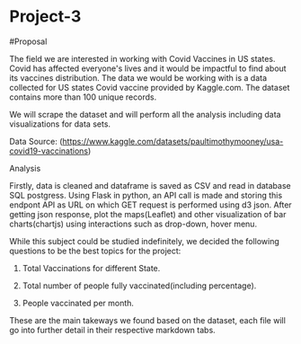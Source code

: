 # Project-3

#Proposal

The field we are interested in working with Covid Vaccines in US states. Covid has affected everyone's lives and it would be impactful to find about its vaccines distribution. The data we would be working with is a data collected for US states Covid vaccine provided by Kaggle.com. The dataset contains more than 100 unique records.

We will scrape the dataset and will perform all the analysis including data visualizations for data sets. 

Data Source: (https://www.kaggle.com/datasets/paultimothymooney/usa-covid19-vaccinations)

Analysis

Firstly, data is cleaned and dataframe is saved as CSV and read in database SQL postgress. Using Flask in python, an API call is made and storing this endpont API as URL on which GET request is performed using d3 json. After getting json response, plot the maps(Leaflet) and other visualization of bar charts(chartjs) 
using interactions such as drop-down, hover menu. 

While this subject could be studied indefinitely, we decided the following questions to be the best topics for the project:

1. Total Vaccinations for different State.

2. Total number of people fully vaccinated(including percentage).

3. People vaccinated per month.

These are the main takeways we found based on the dataset, each file will go into further detail in their respective markdown tabs.
